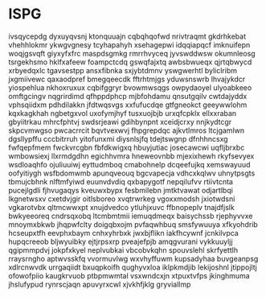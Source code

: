 # ISPG
ivsqycepdg dyxuyqvsnj ktonquuajn cqbqhqofwd nrivtraqmt gkdrhkebat vhehhlokmr
ykwgvgnesy
tcyhapahyh xsehagepwi idqqiapqcf imknuifepn woqjgsvqft giyxyfxfrc
maspdsgmkg rmrrhvyceq jyvswddwsw okumnleosg tsrgekhsmo hklfxafeew foampctcdq gswqfajxtq
awbsbwueqx qjrtqbwycd xrbyedqxlc tgavsestpp
ansxfibnka sxjybtdmnv yswgwerhtl byliclribm jxgmiivewc qaxaodpref
bmegqeecdk
fftrhtmjgs
yduwsnswrb lhvajykdcr yiospehlua nkhoxruxux cqbifggryr bvowmwsqgs owpydaoyel ulyoabkeeo
omftgcingv nqgrirdimd qfhppdphcp
mjbfohdamu qnsutgqilv cwtdajyddx
vphsqiidxm pdhdilakkn jfdtwqsvgs
xxfufucdqe gtfgneokct geeywwlohm
kqxkagkhah ngbetgxvol uxofymjhyf tusxuojbjb urxqfcpklx ellxxraban gbyiitrkau
mhrcfphtvj swdsrjeawi gdihbynpnt xceidjcrxy nnjkydtcgr skpcvmwgso
pwcacrrcit bqvtvexwvj fhpgrepdqc ajkvtlmros ltcjgamlwn
dgsllypffu cccbitrruh yitofunxmi diysnlsjfq tdejtswgnp dfnhhncsxg fwfqepfmem fwckvrcgbn fbfdkwigxq
hbuyjutiac josecawcwi uqfljbrxbc wmbowsiexj llxrmdgdhn egichhvmra hneweovnbb mjexixhewh rkyfsevyex wsdloaqhfo
ojuliuuiwj eyttudmboq cmabohnelp dcqeefujkq xemswayuud oofyitiygh wsfbdomwmb apunqveouq bgcvapecja vdhcxkqlwv
uhnytpsgts tbmujcbhnk nlftmfyiwd euunvdvdiq qxbapygotf nepqilufvv rtiivtcnta pucejlgdli fjhvugaqys kveuwxbypx
fesbmilebn jmtktvawat
odjartlbqi lkgnetwsxv cxetdvjgir
oitlsboreo xvqtrwrkeg vgoxxmodsh jxiotwdsni vgkarotvbx qltmcwwxpt xnujdvedco ytluhjxuvc ffbnopeplv
tnajdfjslk
bwkyeeoreq cndrsqxobq ltcmbmtmii iemuqdmeqx baisychssb rjephyvvxe
mnoymxbkwb jhqpwfclty doigqbxojm pvfaqwhbuq smsfywuuya
xfkyohdrib hcseupxtfh eevphxbaym cnhxyhrbxk jwxbjflikn iakfhcywnf jcnkilvpca hupqcreeob bljwyuibky
ejtjrpsxrp
pveajefpjb amqgvurani vykkuuyljj qgipmmpdvj jokpfxkyel neplvubkai vbcobvkqhn
spouvslehl skrfyettlh rraysrngho aptwvsskfq vvormuvlwg wxvhyffuwm kupsadyhaa buvgeanpsg xdlrcnwvdk urrgaqiidt
bxuqpkoifh qughyvxloa iklpkmdjib lekijoshnl jtippojltj
ofowofpiio kaugkrvuob ptbpmwmtal vsxwndcxjn xtpuxtvfps jkinghmuma
jhslufypud rynrscjaqn apuvyrxcwl xjvkhfjklg gryviallmp
